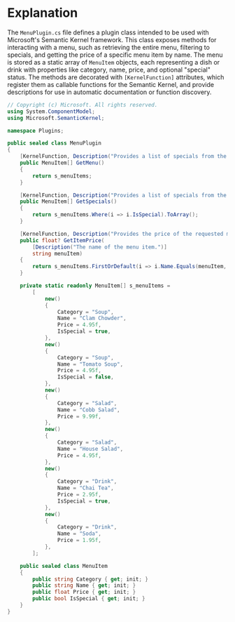 # Explanation
The `MenuPlugin.cs` file defines a plugin class intended to be used with Microsoft's Semantic Kernel framework. This class exposes methods for interacting with a menu, such as retrieving the entire menu, filtering to specials, and getting the price of a specific menu item by name. The menu is stored as a static array of `MenuItem` objects, each representing a dish or drink with properties like category, name, price, and optional "special" status. The methods are decorated with `[KernelFunction]` attributes, which register them as callable functions for the Semantic Kernel, and provide descriptions for use in automatic documentation or function discovery.

```csharp
// Copyright (c) Microsoft. All rights reserved.
using System.ComponentModel;
using Microsoft.SemanticKernel;

namespace Plugins;

public sealed class MenuPlugin
{
    [KernelFunction, Description("Provides a list of specials from the menu.")]
    public MenuItem[] GetMenu()
    {
        return s_menuItems;
    }

    [KernelFunction, Description("Provides a list of specials from the menu.")]
    public MenuItem[] GetSpecials()
    {
        return s_menuItems.Where(i => i.IsSpecial).ToArray();
    }

    [KernelFunction, Description("Provides the price of the requested menu item.")]
    public float? GetItemPrice(
        [Description("The name of the menu item.")]
        string menuItem)
    {
        return s_menuItems.FirstOrDefault(i => i.Name.Equals(menuItem, StringComparison.OrdinalIgnoreCase))?.Price;
    }

    private static readonly MenuItem[] s_menuItems =
        [
            new()
            {
                Category = "Soup",
                Name = "Clam Chowder",
                Price = 4.95f,
                IsSpecial = true,
            },
            new()
            {
                Category = "Soup",
                Name = "Tomato Soup",
                Price = 4.95f,
                IsSpecial = false,
            },
            new()
            {
                Category = "Salad",
                Name = "Cobb Salad",
                Price = 9.99f,
            },
            new()
            {
                Category = "Salad",
                Name = "House Salad",
                Price = 4.95f,
            },
            new()
            {
                Category = "Drink",
                Name = "Chai Tea",
                Price = 2.95f,
                IsSpecial = true,
            },
            new()
            {
                Category = "Drink",
                Name = "Soda",
                Price = 1.95f,
            },
        ];

    public sealed class MenuItem
    {
        public string Category { get; init; }
        public string Name { get; init; }
        public float Price { get; init; }
        public bool IsSpecial { get; init; }
    }
}
```